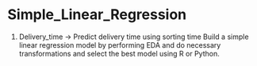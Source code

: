 # Simple_Linear_Regression
1. Delivery_time -> Predict delivery time using sorting time
Build a simple linear regression model by performing EDA and do necessary transformations and select the best model using R or Python.
